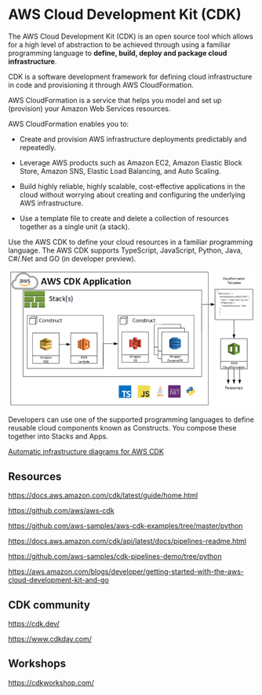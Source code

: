 # AWS Cloud Development Kit (CDK)

The AWS Cloud Development Kit (CDK) is an open source tool which allows for a high level of abstraction to be achieved through using a familiar programming language to **define, build, deploy and package cloud infrastructure**.

CDK is a software development framework for defining cloud infrastructure in code and provisioning it through AWS CloudFormation.

AWS CloudFormation is a service that helps you model and set up (provision) your Amazon Web Services resources.  

AWS CloudFormation enables you to:

- Create and provision AWS infrastructure deployments predictably and repeatedly.

- Leverage AWS products such as Amazon EC2, Amazon Elastic Block Store, Amazon SNS, Elastic Load Balancing, and Auto Scaling.

- Build highly reliable, highly scalable, cost-effective applications in the cloud without worrying about creating and configuring the underlying AWS infrastructure.

- Use a template file to create and delete a collection of resources together as a single unit (a stack).

Use the AWS CDK to define your cloud resources in a familiar programming language. The AWS CDK supports TypeScript, JavaScript, Python, Java, C#/.Net and GO (in developer preview).

![AWS CDK Diagram](assets/AWSCDKarchitecture.PNG)


Developers can use one of the supported programming languages to define reusable cloud components known as Constructs. You compose these together into Stacks and Apps.



[Automatic infrastructure diagrams for AWS CDK](https://github.com/pistazie/cdk-dia)


## Resources

https://docs.aws.amazon.com/cdk/latest/guide/home.html

https://github.com/aws/aws-cdk

https://github.com/aws-samples/aws-cdk-examples/tree/master/python



https://docs.aws.amazon.com/cdk/api/latest/docs/pipelines-readme.html

https://github.com/aws-samples/cdk-pipelines-demo/tree/python

https://aws.amazon.com/blogs/developer/getting-started-with-the-aws-cloud-development-kit-and-go


## CDK community 

https://cdk.dev/       

https://www.cdkday.com/


## Workshops

https://cdkworkshop.com/



